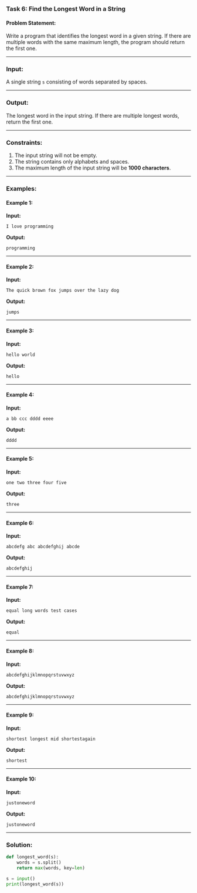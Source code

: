 ### Task 6: Find the Longest Word in a String  

#### Problem Statement:  
Write a program that identifies the longest word in a given string. If there are multiple words with the same maximum length, the program should return the first one.  

---

### Input:  
A single string `s` consisting of words separated by spaces.  

---

### Output:  
The longest word in the input string. If there are multiple longest words, return the first one.  

---

### Constraints:  
1. The input string will not be empty.  
2. The string contains only alphabets and spaces.  
3. The maximum length of the input string will be **1000 characters**.  

---

### Examples:  

#### Example 1:  
**Input:**  
```
I love programming  
```  
**Output:**  
```
programming  
```  

---

#### Example 2:  
**Input:**  
```
The quick brown fox jumps over the lazy dog  
```  
**Output:**  
```
jumps  
```  

---

#### Example 3:  
**Input:**  
```
hello world  
```  
**Output:**  
```
hello  
```  

---

#### Example 4:  
**Input:**  
```
a bb ccc dddd eeee  
```  
**Output:**  
```
dddd  
```  

---

#### Example 5:  
**Input:**  
```
one two three four five  
```  
**Output:**  
```
three  
```  

---

#### Example 6:  
**Input:**  
```
abcdefg abc abcdefghij abcde  
```  
**Output:**  
```
abcdefghij  
```  

---

#### Example 7:  
**Input:**  
```
equal long words test cases  
```  
**Output:**  
```
equal  
```  

---

#### Example 8:  
**Input:**  
```
abcdefghijklmnopqrstuvwxyz  
```  
**Output:**  
```
abcdefghijklmnopqrstuvwxyz  
```  

---

#### Example 9:  
**Input:**  
```
shortest longest mid shortestagain  
```  
**Output:**  
```
shortest  
```  

---

#### Example 10:  
**Input:**  
```
justoneword  
```  
**Output:**  
```
justoneword  
```  

---

### Solution:  

```python
def longest_word(s):
    words = s.split()
    return max(words, key=len)

s = input()
print(longest_word(s))
```  
